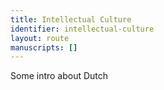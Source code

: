 ```yaml
---
title: Intellectual Culture
identifier: intellectual-culture
layout: route
manuscripts: []
---
```


Some intro about Dutch